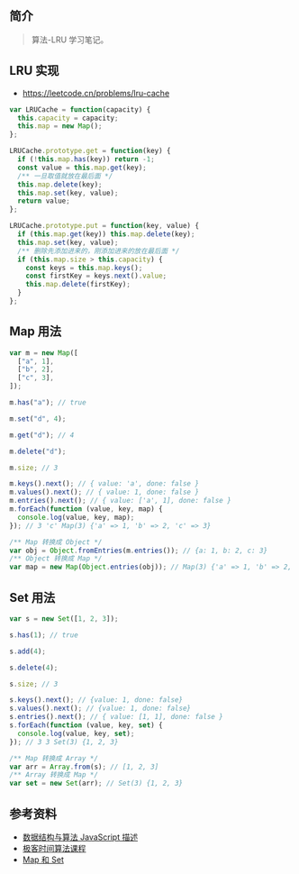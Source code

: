 ## 简介

> 算法-LRU 学习笔记。

## LRU 实现

- https://leetcode.cn/problems/lru-cache

```js
var LRUCache = function(capacity) {
  this.capacity = capacity;
  this.map = new Map();
};

LRUCache.prototype.get = function(key) {
  if (!this.map.has(key)) return -1;
  const value = this.map.get(key);
  /** 一旦取值就放在最后面 */
  this.map.delete(key);
  this.map.set(key, value);
  return value;
};

LRUCache.prototype.put = function(key, value) {
  if (this.map.get(key)) this.map.delete(key);
  this.map.set(key, value);
  /** 删除先添加进来的，刚添加进来的放在最后面 */
  if (this.map.size > this.capacity) {
    const keys = this.map.keys();
    const firstKey = keys.next().value;
    this.map.delete(firstKey);
  }
};
```

## Map 用法

```js
var m = new Map([
  ["a", 1],
  ["b", 2],
  ["c", 3],
]);

m.has("a"); // true

m.set("d", 4);

m.get("d"); // 4

m.delete("d");

m.size; // 3

m.keys().next(); // { value: 'a', done: false }
m.values().next(); // { value: 1, done: false }
m.entries().next(); // { value: ['a', 1], done: false }
m.forEach(function (value, key, map) {
  console.log(value, key, map);
}); // 3 'c' Map(3) {'a' => 1, 'b' => 2, 'c' => 3}

/** Map 转换成 Object */
var obj = Object.fromEntries(m.entries()); // {a: 1, b: 2, c: 3}
/** Object 转换成 Map */
var map = new Map(Object.entries(obj)); // Map(3) {'a' => 1, 'b' => 2, 'c' => 3}
```

## Set 用法

```js
var s = new Set([1, 2, 3]);

s.has(1); // true

s.add(4);

s.delete(4);

s.size; // 3

s.keys().next(); // {value: 1, done: false}
s.values().next(); // {value: 1, done: false}
s.entries().next(); // { value: [1, 1], done: false }
s.forEach(function (value, key, set) {
  console.log(value, key, set);
}); // 3 3 Set(3) {1, 2, 3}

/** Map 转换成 Array */
var arr = Array.from(s); // [1, 2, 3]
/** Array 转换成 Map */
var set = new Set(arr); // Set(3) {1, 2, 3}
```

## 参考资料

- [数据结构与算法 JavaScript 描述](https://book.douban.com/subject/25945449/)
- [极客时间算法课程](https://time.geekbang.org/course/intro/100019701)
- [Map 和 Set](https://www.liaoxuefeng.com/wiki/1022910821149312/1023024181109440)

<!-- - [算法]()
  - [栈](./algorithm/stack/README.md)
  - [队列](./algorithm/queue/README.md)
  - [链表](./algorithm/linked-list/README.md)
  - [哈希表](./algorithm/hash/README.md)
  - [字典树](./algorithm/trie/README.md)
  - [基础排序](./algorithm/sort/README.md)
  - [二分查找](./algorithm/binary-search/README.md)
  - [二叉搜索树](./algorithm/binary-search-tree/README.md)
  - [递归回溯](./algorithm/recursion/README.md)
  - [位运算](./algorithm/bitwise/README.md)
  - [动态规划](./algorithm/dynamic/README.md)
  - [LRU Cache](./algorithm/lru/README.md) -->
  